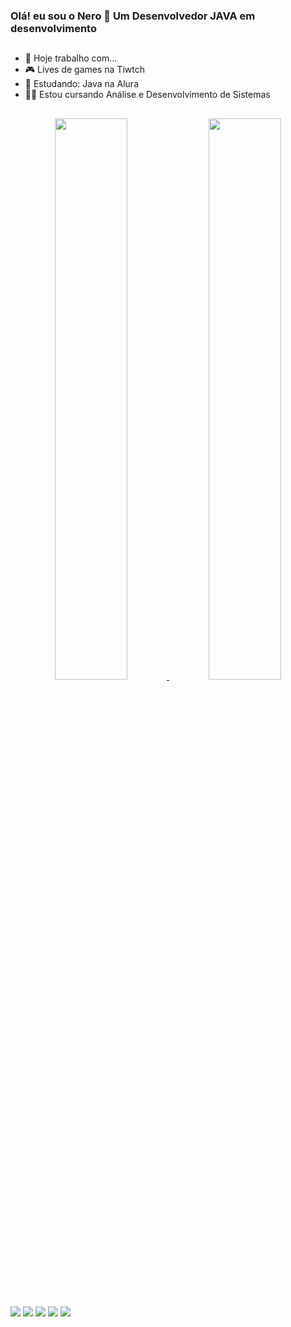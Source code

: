 ### Olá! eu sou o Nero 👋 Um Desenvolvedor JAVA em desenvolvimento
##
- 🔭 Hoje trabalho com...
- 🎮 Lives de games na Tiwtch
- 🌱 Estudando: Java na Alura
- 👨‍🎓 Estou cursando Análise e Desenvolvimento de Sistemas
##
<div align="center">
  <a href="https://github.com/nerotvdev">
  <img width="48%" src="https://github-readme-stats.vercel.app/api?username=nerotvdev&show_icons=true&theme=tokyonight&include_all_commits=true&count_private=true"/>
  <img width="48%" src="https://github-readme-stats.vercel.app/api/top-langs/?username=nerotvdev&layout=compact&langs_count=7&theme=tokyonight"/>
</div>
 
  ##
  
  <div> 
  <a href="https://instagram.com/nerotvig" target="_blank"><img src="https://img.shields.io/badge/-Instagram-%23E4405F?style=for-the-badge&logo=instagram&logoColor=white" target="_blank"></a>
 	<a href="https://www.twitch.tv/nerotvon" target="_blank"><img src="https://img.shields.io/badge/Twitch-9146FF?style=for-the-badge&logo=twitch&logoColor=white" target="_blank"></a>
 <a href="https://discord.gg/JeYEJU8mdv" target="_blank"><img src="https://img.shields.io/badge/Discord-7289DA?style=for-the-badge&logo=discord&logoColor=white" target="_blank"></a> 
  <a href = "mailto:contato@hrgoes.com"><img src="https://img.shields.io/badge/-Gmail-%23333?style=for-the-badge&logo=gmail&logoColor=white" target="_blank"></a>
  <a href="https://www.linkedin.com/in/heltongoes" target="_blank"><img src="https://img.shields.io/badge/-LinkedIn-%230077B5?style=for-the-badge&logo=linkedin&logoColor=white" target="_blank"></a> 
